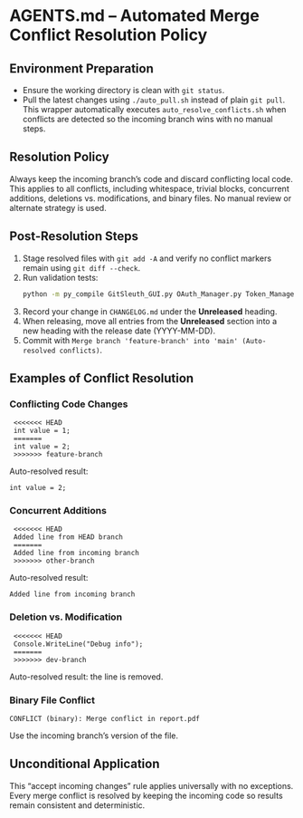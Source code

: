 # AGENTS.md – Automated Merge Conflict Resolution Policy

## Environment Preparation
- Ensure the working directory is clean with `git status`.
- Pull the latest changes using `./auto_pull.sh` instead of plain `git pull`.
  This wrapper automatically executes `auto_resolve_conflicts.sh` when conflicts are detected so the incoming branch wins with no manual steps.

## Resolution Policy
Always keep the incoming branch’s code and discard conflicting local code. This applies to all conflicts, including whitespace, trivial blocks, concurrent additions, deletions vs. modifications, and binary files. No manual review or alternate strategy is used.

## Post-Resolution Steps
1. Stage resolved files with `git add -A` and verify no conflict markers remain using `git diff --check`.
2. Run validation tests:
   ```bash
   python -m py_compile GitSleuth_GUI.py OAuth_Manager.py Token_Manager.py GitSleuth.py GitSleuth_API.py
   ```
3. Record your change in `CHANGELOG.md` under the **Unreleased** heading.
4. When releasing, move all entries from the **Unreleased** section into a new heading with the release date (YYYY-MM-DD).
5. Commit with `Merge branch 'feature-branch' into 'main' (Auto-resolved conflicts)`.

## Examples of Conflict Resolution
### Conflicting Code Changes
```text
 <<<<<<< HEAD
 int value = 1;
 =======
 int value = 2;
 >>>>>>> feature-branch
```
Auto-resolved result:
```text
int value = 2;
```

### Concurrent Additions
```text
 <<<<<<< HEAD
 Added line from HEAD branch
 =======
 Added line from incoming branch
 >>>>>>> other-branch
```
Auto-resolved result:
```text
Added line from incoming branch
```

### Deletion vs. Modification
```text
 <<<<<<< HEAD
 Console.WriteLine("Debug info");
 =======
 >>>>>>> dev-branch
```
Auto-resolved result: the line is removed.

### Binary File Conflict
```
CONFLICT (binary): Merge conflict in report.pdf
```
Use the incoming branch’s version of the file.

## Unconditional Application
This “accept incoming changes” rule applies universally with no exceptions. Every merge conflict is resolved by keeping the incoming code so results remain consistent and deterministic.

